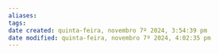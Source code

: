```yaml
---
aliases: 
tags: 
date created: quinta-feira, novembro 7º 2024, 3:54:39 pm
date modified: quinta-feira, novembro 7º 2024, 4:02:35 pm
---
```

